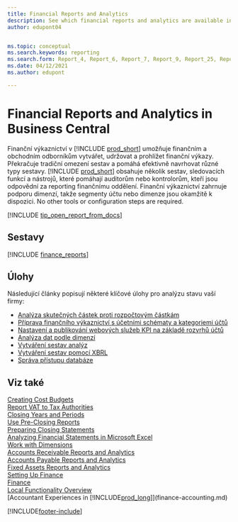 ```yaml
---
title: Financial Reports and Analytics
description: See which financial reports and analytics are available in the standard version of Business Central so that you can keep track of your business. Use report 38 for profit/loss (P&L) reporting.
author: edupont04


ms.topic: conceptual
ms.search.keywords: reporting
ms.search.form: Report_4, Report_6, Report_7, Report_9, Report_25, Report_38
ms.date: 04/12/2021
ms.author: edupont

---
```

# Financial Reports and Analytics in Business Central

Finanční výkaznictví v [!INCLUDE [prod_short](includes/prod_short.md)] umožňuje finančním a obchodním odborníkům vytvářet, udržovat a prohlížet finanční výkazy. Překračuje tradiční omezení sestav a pomáhá efektivně navrhovat různé typy sestavy. [!INCLUDE [prod_short](includes/prod_short.md)] obsahuje několik sestav, sledovacích funkcí a nástrojů, které pomáhají auditorům nebo kontrolorům, kteří jsou odpovědní za reporting finančnímu oddělení. Finanční výkaznictví zahrnuje podporu dimenzí, takže segmenty účtu nebo dimenze jsou okamžitě k dispozici. No other tools or configuration steps are required.

[!INCLUDE [tip_open_report_from_docs](includes/tip-open-report-from-docs.md)]

## Sestavy
[!INCLUDE [finance_reports](includes/finance-reports-include.md)]

## Úlohy

Následující články popisují některé klíčové úlohy pro analýzu stavu vaší firmy:

* [Analýza skutečných částek proti rozpočtovým částkám](bi-how-analyze-actual-versus-budget.md)
* [Příprava finančního výkaznictví s účetními schématy a kategoriemi účtů](bi-how-work-account-schedule.md)
* [Nastavení a publikování webových služeb KPI na základě rozvrhů účtů](bi-how-to-set-up-and-publish-kpi-web-services-based-on-account-schedules.md)
* [Analýza dat podle dimenzí](bi-how-analyze-data-dimension.md)
* [Vytváření sestav analýz](bi-how-create-analysis-views-reports.md)
* [Vytváření sestav pomocí XBRL](bi-create-reports-with-xbrl.md)
* [Správa přístupu databáze](admin-data-access-intent.md)

## Viz také

[Creating Cost Budgets](finance-create-cost-budgets.md)  
[Report VAT to Tax Authorities](finance-how-report-vat.md)  
[Closing Years and Periods](year-close-years-periods.md)  
[Use Pre-Closing Reports](year-prepare-preclose-reports.md)  
[Preparing Closing Statements](year-prepare-close-statement.md)  
[Analyzing Financial Statements in Microsoft Excel](finance-analyze-excel.md)  
[Work with Dimensions](finance-dimensions.md)  
[Accounts Receivable Reports and Analytics](receivables-reports.md)  
[Accounts Payable Reports and Analytics](payables-reports.md)  
[Fixed Assets Reports and Analytics](fa-reports.md)  
[Setting Up Finance](finance-setup-finance.md)  
[Finance](finance.md)  
[Local Functionality Overview](about-localization.md)  
[Accountant Experiences in [!INCLUDE[prod_long](includes/prod_long.md)]](finance-accounting.md)


[!INCLUDE[footer-include](includes/footer-banner.md)]
